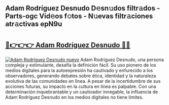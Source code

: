 ## Adam Rodríguez Desnudo D𝚎sn𝚞dos filtr𝚊dos - Parts-ogc Vid𝚎os f𝚘tos - N𝚞evas filtr𝚊ciones atr𝚊ctivas epN9u

# <h2><a href="http://mb4dcen.tromn.icu/?c=Adam+Rodr%c3%adguez+Desnudo">🔗👉👉👉 Adam Rodríguez Desnudo 🔗🔗</a></h2>

[![Adam Rodríguez Desnudo nuevo](https://i.imgur.com/pEAQMta.gif)](http://mb4dcen.tromn.icu/?c=Adam+Rodr%c3%adguez+Desnudo)
Adam Rodríguez Desnudo, una persona compleja y estimulante, desafía la definición fácil. Su uso pionero de los medios digitales para la autoexpresión ha cautivado y enfurecido a los observadores, generando debates sobre ética, identidad y la naturaleza evolutiva de las comunidades en línea. A pesar de la incertidumbre de sus acciones futuras, su impacto en la cultura en línea es palpable. Con una determinación inquebrantable y un cautivador innegable, la influencia de Adam Rodríguez Desnudo en los medios digitales no tiene límites.
